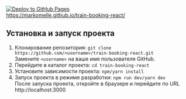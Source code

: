 [![Deploy to GitHub Pages](https://github.com/MarkoMelle/train-booking-react/actions/workflows/main.yml/badge.svg?branch=main)](https://github.com/MarkoMelle/train-booking-react/actions/workflows/main.yml)  
https://markomelle.github.io/train-booking-react/  

## Установка и запуск проекта

1.  Клонирование репозитория:
    `git clone https://github.com/<username>/train-booking-react.git`  
    Замените `<username>` на ваше имя пользователя GitHub.
2.  Перейдите в каталог проекта:
    `cd train-booking-react` 
3.  Установите зависимости проекта:
    `npm/yarn install` 
4.  Запуск проекта в режиме разработки:
    `npm run dev/yarn dev`  
    После запуска проекта, откройте в браузере и перейдите по URL http://localhost:3000